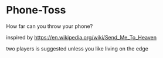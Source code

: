 # Phone-Toss
How far can you throw your phone?

inspired by https://en.wikipedia.org/wiki/Send_Me_To_Heaven 

two players is suggested unless you like living on the edge



